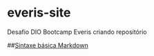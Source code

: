 # everis-site
Desafio DIO Bootcamp Everis criando repositório 

##[Sintaxe básica Markdown](https://www.markdownguide.org/basic-syntax/)
